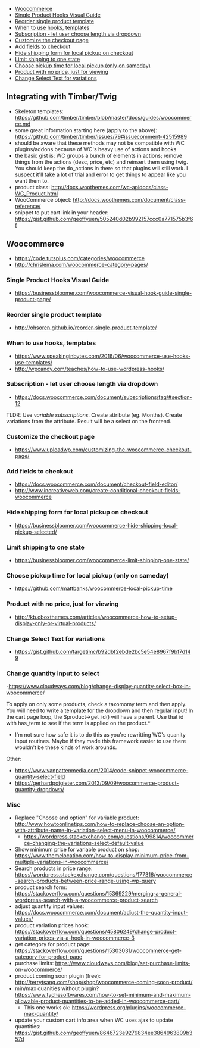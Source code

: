 - [Woocommerce](#woocommerce)
- [Single Product Hooks Visual Guide](#single-product-hooks-visual-guide)
- [Reorder single product template](#reorder-single-product-template)
- [When to use hooks, templates](#when-to-use-hooks-templates)
- [Subscription - let user choose length via dropdown](#subscription---let-user-choose-length-via-dropdown)
- [Customize the checkout page](#customize-the-checkout-page)
- [Add fields to checkout](#add-fields-to-checkout)
- [Hide shipping form for local pickup on checkout](#hide-shipping-form-for-local-pickup-on-checkout)
- [Limit shipping to one state](#limit-shipping-to-one-state)
- [Choose pickup time for local pickup (only on sameday)](#choose-pickup-time-for-local-pickup-only-on-sameday)
- [Product with no price, just for viewing](#product-with-no-price-just-for-viewing)
- [Change Select Text for variations](#change-select-text-for-variations)

## Integrating with Timber/Twig 

- Skeleton templates: https://github.com/timber/timber/blob/master/docs/guides/woocommerce.md
- some great information starting here (apply to the above): https://github.com/timber/timber/issues/79#issuecomment-42515989
- should be aware that these methods may not be compatible with WC plugins/addons because of WC's heavy use of actions and hooks
- the basic gist is: WC groups a bunch of elements in actions; remove things from the actions (desc, price, etc) and reinsert them using twig. You should keep the do_actions in there so that plugins will still work. I suspect it'll take a lot of trial and error to get things to appear like you want them to.
- product class: http://docs.woothemes.com/wc-apidocs/class-WC_Product.html
- WooCommerce object: http://docs.woothemes.com/document/class-reference/
- snippet to put cart link in your header: https://gist.github.com/geoffyuen/505240d02b992157ccc0a771575b3f6f

## Woocommerce

- https://code.tutsplus.com/categories/woocommerce
- http://chrislema.com/woocommerce-category-pages/

### Single Product Hooks Visual Guide

- https://businessbloomer.com/woocommerce-visual-hook-guide-single-product-page/

### Reorder single product template

- http://ohsoren.github.io/reorder-single-product-template/

### When to use hooks, templates

- https://www.speakinginbytes.com/2016/06/woocommerce-use-hooks-use-templates/
- http://wpcandy.com/teaches/how-to-use-wordpress-hooks/

### Subscription - let user choose length via dropdown

- https://docs.woocommerce.com/document/subscriptions/faq/#section-12

TLDR: Use *variable subscriptions*. Create attribute (eg. Months). Create variations from the attribute. 
Result will be a select on the frontend.

### Customize the checkout page

- https://www.uploadwp.com/customizing-the-woocommerce-checkout-page/

### Add fields to checkout

- https://docs.woocommerce.com/document/checkout-field-editor/
- http://www.increativeweb.com/create-conditional-checkout-fields-woocommerce

### Hide shipping form for local pickup on checkout

- https://businessbloomer.com/woocommerce-hide-shipping-local-pickup-selected/

### Limit shipping to one state

- https://businessbloomer.com/woocommerce-limit-shipping-one-state/

### Choose pickup time for local pickup (only on sameday)

- https://github.com/mattbanks/woocommerce-local-pickup-time

### Product with no price, just for viewing

- http://kb.oboxthemes.com/articles/woocommerce-how-to-setup-display-only-or-virtual-products/

### Change Select Text for variations

- https://gist.github.com/targetimc/b92dbf2ebde2bc5e54e8967f9bf7d149

### Change quantity input to select
-https://www.cloudways.com/blog/change-display-quantity-select-box-in-woocommerce/

To apply on only some products, check a taxomomy term and then apply. You will need to write a template for the dropdown 
and then regular input! In the cart page loop, the $product->get_id() will have a parent. Use that id with has_term to 
see if the term is applied on the product.*

* I'm not sure how safe it is to do this as you're rewritting WC's quanity input routines. Maybe if they made this framework easier to use there wouldn't be these kinds of work arounds.

Other:

- https://www.vanpattenmedia.com/2014/code-snippet-woocommerce-quantity-select-field
- https://gerhardpotgieter.com/2013/09/09/woocommerce-product-quantity-dropdown/

### Misc

- Replace "Choose and option" for variable product: http://www.howtoonlinetips.com/how-to-replace-choose-an-option-with-attribute-name-in-variation-select-menu-in-woocommerce/
  - https://wordpress.stackexchange.com/questions/99814/woocommerce-changing-the-variations-select-default-value
- Show minimum price for variable product on shop: https://www.themelocation.com/how-to-display-minimum-price-from-multiple-variations-in-woocommerce/
- Search products in price range: https://wordpress.stackexchange.com/questions/177316/woocommerce-search-products-between-price-range-using-wp-query
- product search form: https://stackoverflow.com/questions/15369229/merging-a-general-wordpress-search-with-a-woocommerce-product-search
- adjust quantity input values: https://docs.woocommerce.com/document/adjust-the-quantity-input-values/
- product variation prices hook: https://stackoverflow.com/questions/45806249/change-product-variation-prices-via-a-hook-in-woocommerce-3
- get category for product page: https://stackoverflow.com/questions/15303031/woocommerce-get-category-for-product-page
- purchase limits: https://www.cloudways.com/blog/set-purchase-limits-on-woocommerce/
- product coming soon plugin (free): http://terrytsang.com/shop/shop/woocommerce-coming-soon-product/
- min/max quanities without plugin? https://www.tychesoftwares.com/how-to-set-minimum-and-maximum-allowable-product-quantities-to-be-added-in-woocommerce-cart/
  - This one works ok: https://wordpress.org/plugins/woocommerce-max-quantity/
- update your custom cart info area when WC uses ajax to update quantities: https://gist.github.com/geoffyuen/8646723e9279834ee3864963809b357d
